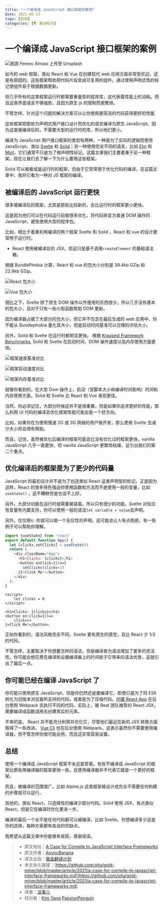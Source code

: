 ```yaml
---
title: "一个编译成 JavaScript 接口框架的案例"
date: 2021-06-13
tags: [前端]
categories: [🌏 翻译校对]
---
```


# 一个编译成 JavaScript 接口框架的案例

![图源 [Ferenc Almasi](https://unsplash.com/@flowforfrank?utm_source=medium&utm_medium=referral) 上传至 [Unsplash](https://unsplash.com?utm_source=medium&utm_medium=referral)](https://cdn-images-1.medium.com/max/10296/0*LUP7NJrirKlw-voh)

如今的 web 框架，类似 React 和 Vue 在创建现代 web 应用方面非常受欢迎，这是有原因的。这些框架帮助把代码片段变成可复用的组件，通过使用声明式性的标记使组件易于根据数据更新。

但几乎所有的这类框架运行时都需要重量型的程序库，这代表着性能上的消耗。而且这类界面语言不够强势，且因为原生 js 的限制而更繁琐。

不管怎样，针对这个问题的解决方案可以让你使用更简洁的代码获得更好的性能

这些框架把那些为声明式用户接口设计而优化的语言编译为原生 JavaScript。因为这是被编译后的，不需要大型的运行时的库，所以他们更小。

编译为 JavaScript 用户接口框架的类型有两种。一种是为了实际的逻辑而使用 JavaScript，类似 [Svelte](https://svelte.dev/) 和 [Solid](https://github.com/solidjs/solid)；另一种使用完全不同的语言，比如 [Elm](https://elm-lang.org/) 和 [Mint](https://www.mint-lang.com/)，它们通常不只是为了做声明性标记。这篇文章我们主要着重于前一种框架。现在让我们去了解一下为什么要用这些框架。

Solid 可以被看成是运行时的框架，但由于它常常用于优化代码的编译，在这篇文章中，我将它看为一种对 JS 框架的编译。

## 被编译后的 JavaScript 运行更快

很多被编译后的框架，尤其是那些比较新的，会比运行时的框架更小更快。

这是因为他们可以在代码运行前做很多优化，将代码转变为普通 DOM 操作的 JavaScript，避免使用大型的程序包。

比如，相比于着重利用编译的两个框架 Svelte 和 Solid ，React 和 vue 的设计更常用于运行时。

* React 使用被编译后的 JSX，但这只是基于调用`createElement` 的基础语法糖。

根据 BundlePhobia 计算，React 和 vue 的包大小分别是 39.4kb GZip 和 22.9kb GZip。

![React 包大小](https://cdn-images-1.medium.com/max/2724/1*yWAVUnOXKsrwrRzTSb6kzw.png)

![Vue 包大小](https://cdn-images-1.medium.com/max/2684/1*eTVWVuDuNORYhxf1g5bF_w.png)

相比之下，Svelte 除了原生 DOM 操作以外使用的东西很少，所以几乎没有基本的包大小，且对于只有一些小型函数帮助 DOM 更新。

因为编译器占据了大部分的包大小，但它并不包含在最后生成的 web 应用中，你不能从 Bundlephobia 量化其大小，但是启动时间基准可以合理的评估大小。

另外，Solid 和 Svelte 在运行时都明显更快。 根据 [Krausest Framework Benchmarks](https://krausest.github.io/js-framework-benchmark/2021/table_chrome_90.0.4430.72.html), Solid 和 Svelte 在启动时间，DOM 操作速度以及内存使用方面更快。

![框架速度基准对比](https://cdn-images-1.medium.com/max/2000/1*cyKBaU7O35rKAPZJ4jsO2A.png)

![框架启动速度对比](https://cdn-images-1.medium.com/max/2000/1*m5e36L44ph12wCOhCq576Q.png)

![框架内存基准对比](https://cdn-images-1.medium.com/max/2000/1*EuwkvRIURVuvKk7XqphdYQ.png)

就像你看到的，在大型 Dom 操作上，启动（受脚本大小和编译时间影响）时间和内存使用方面，Solid 和 Svelte 比 React 和 Vue 表现更佳。

当然，你必须记住，大部分时候这并不是很重要。但是如果你追求更好的性能，那么利用 UI 代码的编译去优化框架性能可能会是一个好方向。

比如，如果你在为使用慢速 2G 或 3G 网络的用户做开发，那么使用 Svelte 去减少大小将会很有帮助。

而且，记住，虽然被优化后编译的框架可能会比没有优化过的框架更快，vanilla JavaScript 几乎一直更快，但 vanilla JavaScript 更繁琐枯燥，这引出我们的第二个重点。

## 优化编译后的框架是为了更少的代码量

JavaScript 的最初设计并不是为了创造类似 React 这类声明型的标记，正是因为这样，React 的很多特色强迫你使用函数和方法而不是使用一般的变量，比如`useState()` ，这不糟糕但是也谈不上好。

另外，大部分功能在运行时就需要被装载，所以只有很少的功能。Svelte 对反应性变量有内置支持，你可以使用一般的语法`let variable = value`去声明。

另外，仅仅用`$:` 你就可以做一个反应性的声明。这可能会让人有点困惑，有一些例子可以帮助你理解。

```JavaScript
import {useState} from 'react'
export default function App() {
  let [clicks,setClicks] = useState(0)
  return (
    <div className="App">
      <h1>Clicks: {clicks}</h1>
      <button onClick={()=>{
        setClicks(clicks+1)
      }}>Click Me!</button>
    </div>
  );
}
```

```Svelte
<script>
	let clicks = 0
</script>

<h1>Clicks: {clicks}</h1>
<button on:click={()=>
	clicks++
}>Click Me!</button>
```

正如你看到的，语法风格完全不同。Svelte 更有原生的感觉，且比 React 少 1/3 的代码。

不管怎样，主要取决于你想要怎样的语法，但是编译者为语法增加了更多的灵活性。你可能会想花费在编译和设置编译器上的时间胜于它带来的语法优势，这就引出了最后一点。

## 你可能已经在编译 JavaScript 了

你可能只使用原生 JavaScript，但是你仍然还是要编译它，即使只是为了将 ES6 转化为旧版本浏览器所支持的代码，或者是为了压缩代码。[创建 React App](https://create-react-app.dev/) 在后台使用 Webpack 去执行不同的代码。实际上，被 Reat 团队推荐的 React JSX，需要编译成函数调用去创建真实的元素。

不幸的是， React 并不能充分利用并优化它，尽管他们最近在新的 JSX 转换方面取得了一些改进。 [Vue Cli](https://cli.vuejs.org/) 也在后台使用 Webpack。这表示虽然你不需要使用编译器，但不管怎样你很可能会用，而且这非常容易设置。

## 总结

使用一个编译成 JavaScript 框架不永远是答案。有些不编译成 JavaScript 的框架比那些用编译器的框架更快一些，且使用编译器并不代表它就是一个更好的框架。

而且，被编译的范围很广。比如 Alpine.js 这类框架被设计成完全不需要任何构建的步骤就可以运行。

其他的，类似 React，只选择性的编译少部分代码。Solid 使用 JSX，有点类似 React，但是它在编译时优化更进一步。

编译的最后一个水平是任何代码都可以被编译，比如 Svelte。你想编译多少这是你的选择，每种方案都有各自的优缺点。

我希望从这篇文章中你能够有收获，感谢阅读。

> * 原文地址：[A Case for Compile to JavaScript Interface Frameworks](https://javascript.plainenglish.io/a-case-for-compile-to-javascript-interface-frameworks-a684b361884f)
> * 原文作者：[AsyncBanana](https://medium.com/@asyncbanana)
> * 译文出自：[掘金翻译计划](https://github.com/xitu/gold-miner)
> * 本文永久链接：[https://github.com/xitu/gold-miner/blob/master/article/2021/a-case-for-compile-to-javascript-interface-frameworks.md](https://github.com/xitu/gold-miner/blob/master/article/2021/a-case-for-compile-to-javascript-interface-frameworks.md)
> * 译者：[没事儿](https://github.com/Tong-H)
> * 校对者：[Kim Yang](https://github.com/KimYangOfCat) [PassionPenguin](https://github.com/PassionPenguin)